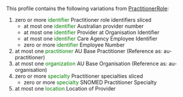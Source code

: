This profile contains the following variations from [PractitionerRole](http://hl7.org/fhir/STU3/PractitionerRole):

1. zero or more <span style='color:green'> identifier </span> Practitioner role identifiers sliced
   * at most one <span style='color:green'> identifier </span> Australian provider number
   * at most one <span style='color:green'> identifier </span> Provider at Organisation Identifier
   * at most one <span style='color:green'> identifier </span> Care Agency Employee Identifier
   * zero or more <span style='color:green'> identifier </span> Employee Number
1. at most one <span style='color:green'> practitioner </span> AU Base Practitioner (Reference as: au-practitioner)
1. at most one <span style='color:green'> organization </span> AU Base Organisation (Reference as: au-organisation)
1. zero or more <span style='color:green'> specialty </span> Practitioner specialties sliced
   * zero or more <span style='color:green'> specialty </span> SNOMED Practitioner Specialty
1. at most one <span style='color:green'> location </span> Location of Provider